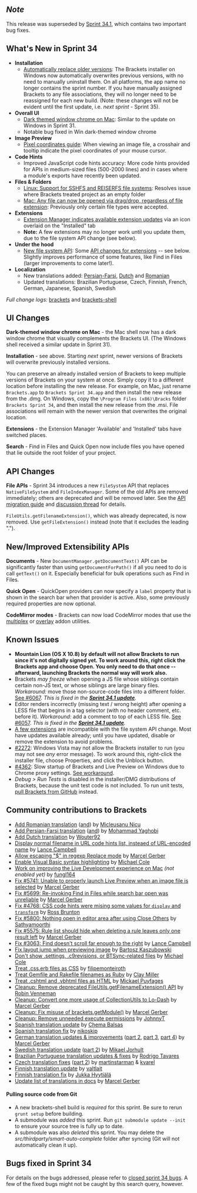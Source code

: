 ## _Note_
This release was superseded by [Sprint 34.1](https://github.com/brackets-cont/brackets/wiki/Release-Notes:-Sprint-34.1), which contains two important bug fixes.

What's New in Sprint 34
-----------------------
* **Installation**
    * [Automatically replace older versions](https://trello.com/c/xxabXFIG/1017-2-brackets-update-in-place-via-installer): The Brackets installer on Windows now automatically overwrites previous versions, with no need to manually uninstall them. On all platforms, the app name no longer contains the sprint number. If you have manually assigned Brackets to any file associations, they will no longer need to be reassigned for each new build. (Note: these changes will not be evident until the first update, i.e. _next sprint_ - Sprint 35).
* **Overall UI**
    * [Dark themed window chrome on Mac](https://trello.com/c/oyGfEvrK/900-3-into-darkness-shell-osx): Similar to the update on Windows in Sprint 31.
    * Notable bug fixed in Win dark-themed window chrome
* **Image Preview**
    * [Pixel coordinates guide](https://github.com/brackets-cont/brackets/pull/5944): When viewing an image file, a crosshair and tooltip indicate the pixel coordinates of your mouse cursor.
* **Code Hints**
    * Improved JavaScript code hints accuracy: More code hints provided for APIs in medium-sized files (500-2000 lines) and in cases where a module's exports have recently been updated.
* **Files & Folders**
    * [Linux: Support for SSHFS and REISERFS file systems](https://github.com/brackets-cont/brackets-shell/pull/369): Resolves issue where Brackets treated project as an empty folder
    * [Mac: Any file can now be opened via drag/drop, regardless of file extension](https://github.com/brackets-cont/brackets-shell/pull/367): Previously only certain file types were accepted.
* **Extensions**
    * [Extension Manager indicates available extension updates](https://github.com/brackets-cont/brackets/pull/5838) via an icon overlaid on the "Installed" tab
    * **Note:** A few extensions may no longer work until you update them, due to the file system API change (see below).
* **Under the hood**
    * [New file system API](https://trello.com/c/PO7CIgqf/1050-1-merge-new-file-system): Some [API changes for extensions](https://github.com/brackets-cont/brackets/wiki/File-System-API-Migration) -- see below. Slightly improves performance of some features, like Find in Files (larger improvements to come later!).
* **Localization**
    * New translations added: [Persian-Farsi](https://github.com/brackets-cont/brackets/pull/5164), [Dutch](https://github.com/brackets-cont/brackets/pull/5372) and [Romanian](https://github.com/brackets-cont/brackets/pull/5836)
    * Updated translations: Brazilian Portuguese, Czech, Finnish, French, German, Japanese, Spanish, Swedish


_Full change logs:_ [brackets](https://github.com/brackets-cont/brackets/compare/sprint-33...sprint-34#commits_bucket) and [brackets-shell](https://github.com/brackets-cont/brackets-shell/compare/sprint-33...sprint-34#commits_bucket)


UI Changes
----------
**Dark-themed window chrome on Mac** - the Mac shell now has a dark window chrome that visually complements the Brackets UI. (The Windows shell received a similar update in Sprint 31).

**Installation** - see above. Starting _next_ sprint, newer versions of Brackets will overwrite previously installed versions.

You can preserve an already installed version of Brackets to keep multiple versions of Brackets on your system at once. Simply copy it to a different location before installing the new release.  For example, on Mac, just rename `Brackets.app` to `Brackets Sprint 34.app` and then install the new release from the .dmg.  On Windows, copy the `\Program Files (x86)\Bracks` folder `Brackets Sprint 34`, and then install the new release from the .msi.  File associations will remain with the newer version that overwrites the original location.

**Extensions** - the Extension Manager 'Available' and 'Installed' tabs have switched places.

**Search** - Find in Files and Quick Open now include files you have opened that lie outside the root folder of your project.


API Changes
-----------
**File APIs** - Sprint 34 introduces a new `FileSystem` API that replaces `NativeFileSystem` and `FileIndexManager`. Some of the old APIs are removed immediately; others are deprecated and will be removed later. See the [API migration guide](https://github.com/brackets-cont/brackets/wiki/File-System-API-Migration) and [discussion thread](https://groups.google.com/forum/#!topic/brackets-dev/95PyDKfMO0M) for details.

`FileUtils.getFilenameExtension()`, which was already deprecated, is now removed. Use `getFileExtension()` instead (note that it excludes the leading ".").


New/Improved Extensibility APIs
-------------------------------
**Documents** - New `DocumentManager.getDocumentText()` API can be significantly faster than using `getDocumentForPath()` if all you need to do is call `getText()` on it. Especially beneficial for bulk operations such as Find in Files.

**Quick Open** - QuickOpen providers can now specify a `label` property that is shown in the search bar when that provider is active. Also, some previously required properties are now optional.

**CodeMirror modes** - Brackets can now load CodeMirror modes that use the [multiplex](http://codemirror.net/doc/manual.html#addon_multiplex) or [overlay](http://codemirror.net/doc/manual.html#addon_overlay) addon utilities.


Known Issues
------------
* **Mountain Lion (OS X 10.8) by default will not allow Brackets to run since it's not digitally signed yet. To work around this, right click the Brackets app and choose Open. You only need to do that once -- afterward, launching Brackets the normal way will work also.**
* Brackets _may freeze_ when opening a JS file whose siblings contain certain non-JS text, or whose siblings are large binary files. _Workaround:_ move those non-source-code files into a different folder. [See #6067](https://github.com/brackets-cont/brackets/issues/6067). _This is fixed in the **[Sprint 34.1 update](https://github.com/brackets-cont/brackets/wiki/Release-Notes:-Sprint-34.1)**._
* Editor renders incorrectly (missing text / wrong height) after opening a LESS file that begins in a tag selector (with no header comment, etc. before it). _Workaround:_ add a comment to top of each LESS file. [See #6057](https://github.com/brackets-cont/brackets/issues/6057). _This is fixed in the **[Sprint 34.1 update](https://github.com/brackets-cont/brackets/wiki/Release-Notes:-Sprint-34.1)**._
* [A few extensions](https://github.com/brackets-cont/brackets/wiki/File-System-API-Migration#extensions-that-will-break) are incompatible with the file system API change. Most have updates available already; until you have updated, disable or remove the extension to avoid problems.
* [#2272](https://github.com/brackets-cont/brackets/issues/2272): Windows Vista may not allow the Brackets installer to run (you may not see _any_ error message). To work around this, right-click the installer file, choose Properties, and click the Unblock button.
* [#4362](https://github.com/brackets-cont/brackets/issues/4362): Slow startup of Brackets and Live Preview on Windows due to Chrome proxy settings. [See workaround](https://support.google.com/chrome/answer/106010?hl=en).
* _Debug > Run Tests_ is disabled in the installer/DMG distributions of Brackets, because the unit test code is not included. To run unit tests, [pull Brackets from GitHub](https://github.com/brackets-cont/brackets/wiki/How-to-Hack-on-Brackets#wiki-getcode) instead.


Community contributions to Brackets
-----------------------------------
* [Add Romanian translation](https://github.com/brackets-cont/brackets/pull/5836) ([and](https://github.com/brackets-cont/brackets/pull/5980)) by [Micleusanu Nicu](https://github.com/micnic)
* [Add Persian-Farsi translation](https://github.com/brackets-cont/brackets/pull/5164) ([and](https://github.com/brackets-cont/brackets/pull/5827)) by [Mohammad Yaghobi](https://github.com/mohammadyaghobi)
* [Add Dutch translation](https://github.com/brackets-cont/brackets/pull/5372) by [Wouter92](https://github.com/Wouter92)
* [Display normal filename in URL code hints list, insteaed of URL-encoded name](https://github.com/brackets-cont/brackets/pull/5854) by [Lance Campbell](https://github.com/lkcampbell)
* [Allow escaping "$" in regexp Replace mode](https://github.com/brackets-cont/brackets/pull/5840) by [Marcel Gerber](https://github.com/SAPlayer)
* [Enable Visual Basic syntax highlighting](https://github.com/brackets-cont/brackets/pull/5638) by [Michael Cole](https://github.com/micole)
* [Work on improving the Live Development experience on Mac](https://github.com/brackets-cont/brackets-shell/pull/371) _(not enabled yet)_ by [fungl164](https://github.com/fungl164)
* [Fix #5741: Unable to properly launch Live Preview when an image file is selected](https://github.com/brackets-cont/brackets/pull/5808) by [Marcel Gerber](https://github.com/SAPlayer)
* [Fix #5699: Re-invoking Find in Files while search bar open was unreliable](https://github.com/brackets-cont/brackets/pull/5793) by [Marcel Gerber](https://github.com/SAPlayer)
* [Fix #4768: CSS code hints were mising some values for `display` and `transform`](https://github.com/brackets-cont/brackets/pull/5713) by [Ross Brunton](https://github.com/RossBrunton)
* [Fix #5800: Nothing open in editor area after using Close Others](https://github.com/brackets-cont/brackets/pull/5951) by [Sathyamoorthi](https://github.com/sathyamoorthi)
* [Fix #5575: Rule list should hide when deleting a rule leaves only one result left](https://github.com/brackets-cont/brackets/pull/5646) by [Marcel Gerber](https://github.com/SAPlayer)
* [Fix #3063: Find doesn't scroll far enough to the right](https://github.com/brackets-cont/brackets/pull/5861) by [Lance Campbell](https://github.com/lkcampbell)
* [Fix layout jump when previewing image](https://github.com/brackets-cont/brackets/pull/5775) by [Bartosz Kaszubowski](https://github.com/Simek)
* [Don't show .settings, .c9revisions, or BTSync-related files](https://github.com/brackets-cont/brackets/pull/5630) by [Michael Cole](https://github.com/micole)
* [Treat .css.erb files as CSS](https://github.com/brackets-cont/brackets/pull/5832) by [filipemonteiroth](https://github.com/filipemonteiroth)
* [Treat Gemfile and Rakefile filenames as Ruby](https://github.com/brackets-cont/brackets/pull/5743) by [Clay Miller](https://github.com/smockle)
* [Treat .cshtml and .vbhtml files as HTML](https://github.com/brackets-cont/brackets/pull/5719) by [Mickael Puyfages](https://github.com/micka39)
* [Cleanup: Remove deprecated FileUtils.getFilenameExtension() API](https://github.com/brackets-cont/brackets/pull/5828) by [Robin Venneman](https://github.com/rovenman)
* [Cleanup: Convert one more usage of CollectionUtils to Lo-Dash](https://github.com/brackets-cont/brackets/pull/5744) by [Marcel Gerber](https://github.com/SAPlayer)
* [Cleanup: Fix misuse of brackets.getModule()](https://github.com/brackets-cont/brackets/pull/5790) by [Marcel Gerber](https://github.com/SAPlayer)
* [Cleanup: Remove unneeded execute permissions](https://github.com/brackets-cont/brackets/pull/5679) by [JohnnyT](https://github.com/johnnyt)
* [Spanish translation update](https://github.com/brackets-cont/brackets/pull/5956) by [Chema Balsas](https://github.com/jbalsas)
* [Spanish translation fix](https://github.com/brackets-cont/brackets/pull/5922) by [nikoskip](https://github.com/nikoskip)
* [German translation updates & improvements](https://github.com/brackets-cont/brackets/pull/5959) ([part 2](https://github.com/brackets-cont/brackets/pull/5905), [part 3](https://github.com/brackets-cont/brackets/pull/5783), [part 4](https://github.com/brackets-cont/brackets/pull/5820)) by [Marcel Gerber](https://github.com/SAPlayer)
* [Swedish translation update](https://github.com/brackets-cont/brackets/pull/5955) ([part 2](https://github.com/brackets-cont/brackets/pull/5930)) by [Mikael Jorhult](https://github.com/mikaeljorhult)
* [Brazilian Portuguese translation updates & fixes](https://github.com/brackets-cont/brackets/pull/5146) by [Rodrigo Tavares](https://github.com/rodrigost23)
* [Czech translation fixes](https://github.com/brackets-cont/brackets/pull/5867) ([part 2](https://github.com/brackets-cont/brackets/pull/5862)) by [martinstarman](https://github.com/martinstarman) & [kvarel](https://github.com/kvarel)
* [Finnish translation update](https://github.com/brackets-cont/brackets/pull/5798) by [valtlait](https://github.com/valtlait)
* [Finnish translation fix](https://github.com/brackets-cont/brackets/pull/5812) by [Jukka Hyytiälä](https://github.com/jukkah)
* [Update list of translations in docs](https://github.com/brackets-cont/brackets/pull/5730) by [Marcel Gerber](https://github.com/SAPlayer)

#### Pulling source code from Git
* A new brackets-shell build is _required_ for this sprint. Be sure to rerun `grunt setup` before building.
* A submodule was _added_ this sprint. Run `git submodule update --init` to ensure your source tree is fully up to date.
* A submodule was also _deleted_ this sprint. You may delete the _src/thirdparty/smart-auto-complete_ folder after syncing (Git will not automatically clean it up).


Bugs fixed in Sprint 34
-----------------------
For details on the bugs addressed, please refer to [closed sprint 34 bugs](https://github.com/brackets-cont/brackets/issues?labels=&milestone=21&state=closed). A few of the fixed bugs might not be caught by this search query, however.